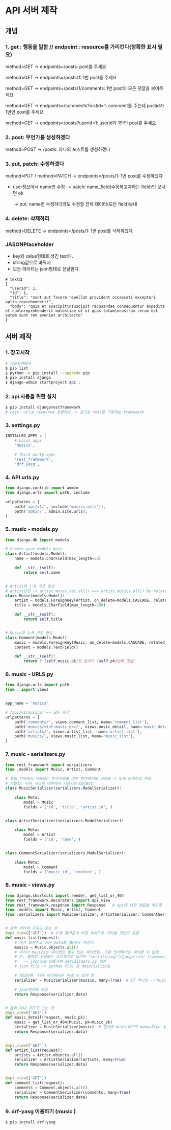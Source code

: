 # API 서버 제작

## 개념

### 1. get : 행동을 말함  // endpoint : resource를 가리킨다(정확한 표시 필요)

method=GET -> endpoints=/posts: post를 주세요

method=GET -> endpoints=/posts/1: 1번 post를 주세요

method=GET -> endpoints=/posts/1/comments: 1번 post의 모든 댓글을 보여주세요

method=GET -> endpoints=/comments?oistid=1: comment를 주는데 postid가 1번인 post를 주세요

method=GET -> endpoints=/posts?userid=1: userid가 1번인 post를 주세요



### 2. post: 무언가를 생성하겠다

method=POST -> /posts: 하나의 포스트를 생성하겠다



### 3. put, patch: 수정하겠다

method=PUT / method=PATCH -> endpoints=/posts/1: 1번 post를 수정하겠다

  - user정보에서 name만 수정 -> patch: name_field(수정하고자하는 field)만 보내면 ok

    ​											 -> put: name만 수정하더라도 수정할 전체 데이터(모든 field)보내



### 4. delete: 삭제하라

method=DELETE -> endpoints=/posts/1: 1번 post를 삭제하겠다



### JASONPlaceholder

- key와 value형태로 생긴 text다.
- string값으로 바꿔서
- 모든 데이터는 json형태로 전달한다.

```
# text값
{
  "userId": 1,
  "id": 1,
  "title": "sunt aut facere repellat provident occaecati excepturi optio reprehenderit",
  "body": "quia et suscipit\nsuscipit recusandae consequuntur expedita et cum\nreprehenderit molestiae ut ut quas totam\nnostrum rerum est autem sunt rem eveniet architecto"
}
```



## 서버 제작

### 1. 장고시작

``` bash
# 가상환경에서
$ pip list
$ python -m pip install --upgrade pip
$ pip install django
$ django-admin startproject api .
```

### 2.  api 사용을 위한 설치

```bash
$ pip install djangorestframework
# rest: url로 resource 표현하는 -> 장고로 rest를 구현하는 framework
```

### 3. settings.py

```python
INSTALLED_APPS = [
    # Local apps
    'musics',

    # Third party apps
    'rest_framework',
    'drf_yasg',
```

### 4.  API urls.py

```python
from django.contrib import admin
from django.urls import path, include

urlpatterns = [
    path('api/v1/', include('musics.urls')),
    path('admin/', admin.site.urls),
]
```

### 5. music - models.py

```python
from django.db import models

# Create your models here.
class Artist(models.Model):
    name = models.CharField(max_length=50)

    def __str__(self):
        return self.name


# Artist와 1:N 구조 형성
# artist입장 -> artist.music_set.all() ==> artist.musics.all() by related_name
class Music(models.Model):
    artist = models.ForeignKey(Artist, on_delete=models.CASCADE, related_name='musics')
    title = models.CharField(max_length=200)

    def __str__(self):
        return self.title


# Music과 1:N 구조 형성
class Comment(models.Model):
    music = models.ForeignKey(Music, on_delete=models.CASCADE, related_name='comments')
    content = models.TextField()

    def __str__(self):
        return f'{self.music.pk}번 음악의 {self.pk}번째 댓글'
```

### 6. music - URLS.py

```python
from django.urls import path
from . import views


app_name = 'musics'

# /api/v1/musics/ => 모든 음악
urlpatterns = [
    path('comments/', views.comment_list, name='comment_list'),
    path('musics/<int:music_pk>/', views.music_detail, name='music_detail'),
    path('artists/', views.artist_list, name='artist_list'),
    path('musics/', views.music_list, name='music_list'),
]
```


### 7. music -  serializers.py

```python
from rest_framework import serializers
from .models import Music, Artist, Comment

# 특정 언어에서 사용되는 언어구조를 다른 언어에서도 사용할 수 있게 바이트로 구성
# 직렬화: 자바 시스템 내부에서 사용되는 Object, 
class MusicSerializer(serializers.ModelSerializer):

    class Meta:
        model = Music
        fields = ('id', 'title', 'artist_id', )


class ArtistSerializer(serializers.ModelSerializer):

    class Meta:
        model = Artist
        fields = ('id', 'name', )


class CommentSerializer(serializers.ModelSerializer):

    class Meta:
        model = Comment
        fields = ('music_id', 'content', )
```

### 8. music - views.py

````python
from django.shortcuts import render, get_list_or_404
from rest_framework.decorators import api_view
from rest_framework.response import Response   # api에 대한 응답을 하도록
from .models import Music, Artist, Comment
from .serializers import MusicSerializer, ArtistSerializer, CommentSerializer


# 음악 여러개 가지고 오는 것
@api_view(['GET'])  # 요청 들어온게 어떤 메서드로 처리될 것인지 설정
def music_list(request):
    # 내가 보여주고 싶은 data를 db에서 꺼낸다. 
    musics = Music.objects.all()
    # 여기서 musics는 파이썬만 알고 있는 쿼리셋임. 다른 언어에서는 해석할 수 없음
    # 키, 밸류로 구성되는 스트링으로 넘겨야 "serializing"(django-rest framework사용): 바이트 형식
    #   -> json으로 만들려면 serializers.py 생성
    # json file -> python file 은 deserialize임

    # 꺼냈으면, 다른 어디에서든 꺼낼 수 있게 함
    serializer = MusicSerializer(musics, many=True)  # if 하나면 -> MusicSerializer(music)

    # json형태로 응답
    return Response(serializer.data)


# 음악 하나 가지고 오는 것
@api_view(['GET'])
def music_detail(request, music_pk):
    music = get_list_or_404(Music, pk=music_pk)
    serializer = MusicSerializer(music)  # 한개의 music이므로 many=True 넣지 않음
    return Response(serializer.data)


@api_view(['GET'])
def artist_list(request):
    artists = Artist.objects.all()
    serializer = ArtistSerializer(artists, many=True)
    return Response(serializer.data)


@api_view(['GET'])
def comment_list(request):
    comments = Comment.objects.all()
    serializer = CommentSerializer(comments, many=True)
    return Response(serializer.data)
````

### 9. drf-yasg 이용하기 (music )

```bash
$ pip install drf-yasg
```

```python

```















